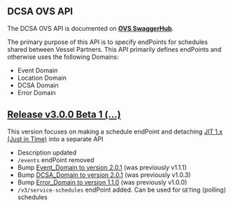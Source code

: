 ## DCSA OVS API

The DCSA OVS API is documented on [**OVS SwaggerHub**](https://app.swaggerhub.com/apis-docs/dcsaorg/DCSA_OVS).

The primary purpose of this API is to specify endPoints for schedules shared between Vessel Partners. This API primarily defines endPoints and otherwise uses the following Domains:
- Event Domain
- Location Domain
- DCSA Domain
- Error Domain

<a name="v300B1"></a>[Release v3.0.0 Beta 1 (...)](https://app.swaggerhub.com/apis-docs/dcsaorg/DCSA_OVS/3.0.0-Beta-1)
---
This version focuses on making a schedule endPoint and detaching [JIT 1.x (Just in Time)](https://github.com/dcsaorg/DCSA-OpenAPI/tree/master/jit/v1) into a separate API

- Description updated
- `/events` endPoint removed
- Bump [Event_Domain to version 2.0.1](https://github.com/dcsaorg/DCSA-OpenAPI/tree/master/domain/event#v201) (was previously v1.1.1)
- Bump [DCSA_Domain to version 2.0.1](https://github.com/dcsaorg/DCSA-OpenAPI/tree/master/domain/dcsa#v201) (was previously v1.0.3)
- Bump [Error_Domain to version 1.1.0](https://github.com/dcsaorg/DCSA-OpenAPI/tree/master/domain/error#v110) (was previously v1.0.0)
- `/v3/service-schedules` endPoint added. Can be used for `GET`ing (polling) schedules
